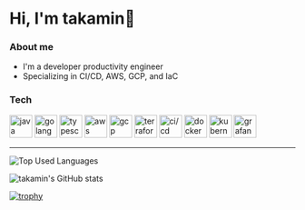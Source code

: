 <html>
<head>
<script src="https://cdnjs.cloudflare.com/ajax/libs/font-awesome/6.5.1/css/brands.min.css"></script>
</head>

<h1>Hi, I'm takamin🍁</h1>

<h3>About me</h3>
<ul>
  <li>I'm a developer productivity engineer</li>
  <li>Specializing in CI/CD, AWS, GCP, and IaC</li>
</ul>

<h3>Tech</h3>
<div>
<img height="40px" width="40px" alt="java" src="https://user-images.githubusercontent.com/25181517/117201156-9a724800-adec-11eb-9a9d-3cd0f67da4bc.png">
<img height="40px" width="40px" alt="golang" src="https://user-images.githubusercontent.com/25181517/192149581-88194d20-1a37-4be8-8801-5dc0017ffbbe.png">
<img height="40px" width="40px" alt="typescript" src="https://user-images.githubusercontent.com/25181517/183890598-19a0ac2d-e88a-4005-a8df-1ee36782fde1.png">
<img height="40px" width="40px" alt="aws" src="https://user-images.githubusercontent.com/25181517/183896132-54262f2e-6d98-41e3-8888-e40ab5a17326.png">
<img height="40px" width="40px" alt="gcp" src="https://user-images.githubusercontent.com/25181517/183911547-990692bc-8411-4878-99a0-43506cdb69cf.png">
<img height="40px" width="40px" alt="terraform" src="https://user-images.githubusercontent.com/25181517/183345121-36788a6e-5462-424a-be67-af1ebeda79a2.png">
<img height="40px" width="40px" alt="ci/cd" src="https://user-images.githubusercontent.com/25181517/183868728-b2e11072-00a5-47e2-8a4e-4ebbb2b8c554.png">
<img height="40px" width="40px" alt="docker" src="https://user-images.githubusercontent.com/25181517/117207330-263ba280-adf4-11eb-9b97-0ac5b40bc3be.png">
<img height="40px" width="40px" alt="kubernetes" src="https://user-images.githubusercontent.com/25181517/182534006-037f08b5-8e7b-4e5f-96b6-5d2a5558fa85.png">
<img height="40px" width="40px" alt="grafana" src="https://user-images.githubusercontent.com/25181517/182534075-4962068b-4407-46c2-ac67-ddcb86af30cc.png">
</div>

---

![Top Used Languages](https://github-readme-stats-phi-livid.vercel.app/api/top-langs/?username=a-takamin&hide=html&theme=react&count_private=true&layout=compact&langs_count=10&exclude_repo=github-readme-stats&card_width=700)

![takamin's GitHub stats](https://github-readme-stats-phi-livid.vercel.app/api?username=a-takamin&theme=react&count_private=true&layout=compact&card_width=700)

[![trophy](https://github-profile-trophy.vercel.app/?username=a-takamin&column=8)](https://github.com/ryo-ma/github-profile-trophy)

</html>